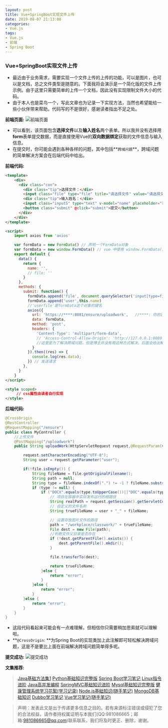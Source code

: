 ```yaml
---
layout: post
title: Vue+SpringBoot实现文件上传
date: 2019-08-07 21:13:08
categories:
- Vue.js
tags:
- Vue.js
- 前端
- Spring Boot
---
```

### Vue+SpringBoot实现文件上传
- 最近由于业务需求，需要实现一个文件上传的上传的功能，可以是图片，也可以是文档，总之文件类型是随意的。下面我将会演示是一个简化版的文件上传示例。由于这里只需要简单的上传一个文档，因此没有实现限制文件大小的代码。
- 由于本人也是菜鸟一个，写此文章也为记录一下实现方法，当然也希望能给一些小伙伴带来帮助。代码写的不是很好，感谢读者指出不足之处。

**前端页面:**
![前端页面](https://upload-images.jianshu.io/upload_images/13687958-6237563da39b2073.png?imageMogr2/auto-orient/strip%7CimageView2/2/w/1240)


- 可以看到，该页面包含**选择文件**以及**输入姓名**两个表单。所以我并没有选择用**form**表单提交数据，而是直接使用Vue的**双向数据绑定**获取的文件信息与输入信息。
- 在提交时，你可能会遇到各种各样的问题，其中包括**`跨域问题`**，跨域问题的简单解决方案会在后端代码中给出。

**前端代码:**
``` html
<template>
    <div>
      <div class="con">
        <div class="tip">选择文件：</div>
        <input class="file" type="file" title="请选择文件" value="请选择文件">
        <div class="tip">输入姓名：</div>
        <input class="inputS" type="text" v-model="name" placeholder="请在此输入姓名">
        <button class="submit" @click="submit">提交</button>
      </div>
    </div>
</template>

<script>
    import axios from 'axios'

    var formData = new FormData() // 声明一个FormData对象
    var formData = new window.FormData() // vue 中使用 window.FormData(),否则会报 'FormData isn't definded'
    export default {
      data() {
        return {
          name: '',
          // file: ''
        }
      },
      methods: {
        submit: function() {
          formData.append('file', document.querySelector('input[type=file]').files[0]) // 'file' 这个名字要和后台获取文件的名字一样;
          formData.append('user',this.name)
          //'userfile'是formData这个对象的键名
          axios({
            url: 'https://****:8081/ensure/uploadwork',   //****: 你的ip地址
            data: formData,
            method: 'post',
            headers: {
              'Content-Type': 'multipart/form-data',
              // 'Access-Control-Allow-Origin': 'http://127.0.0.1:8080'
              //这里是为了解决跨域问题，但是博主并没有用这种方式解决。后面会给出解决方案
            }
          }).then((res) => {
            console.log(res.data);
          }) // 发送请求
        },
      }
    }
</script>

<style scoped>
     // css属性由读者自行实现
</style>
```

**后端代码:**
``` java
@CrossOrigin
@RestController
@RequestMapping("/ensure")
public class MyController {
    //上传文件
    @PostMapping("/uploadwork")
    public String uploadWork(HttpServletRequest request,@RequestParam(value = "file", required = false) MultipartFile file) throws IOException {

        request.setCharacterEncoding("UTF-8");
        String user = request.getParameter("user");

        if(!file.isEmpty()) {
            String fileName = file.getOriginalFilename();
            String path = null;
            String type = fileName.indexOf(".") != -1 ? fileName.substring(fileName.lastIndexOf(".") + 1, fileName.length()) : null;
            if (type != null) {
                if ("DOCX".equals(type.toUpperCase())||"DOC".equals(type.toUpperCase())) {
                    // 项目在容器中实际发布运行的根路径
                    String realPath = request.getSession().getServletContext().getRealPath("/");
                    // 自定义的文件名称
                    String trueFileName = user + "_" + fileName;

                    // 设置存放图片文件的路径
                    path = "/workplace/classwork/" + trueFileName;
                    File dest = new File(path);
                    //判断文件父目录是否存在
                    if (!dest.getParentFile().exists()) {
                        dest.getParentFile().mkdir();
                    }

                    file.transferTo(dest);

                    return trueFileName;
                }else {
                    return "error";
                }
            }else {
                return "error";
            }
        }else {
            return "error";
        }
    }
}
```
- 这段代码看起来可能会有一点难理解，但相信你只需要稍加思索就可以理解啦。
- **`@CrossOrigin`: **为Spring Boot的实现类加上此注解即可轻松解决跨域问题，这是不是要比上面在前端解决跨域问题简单得多呢。

**提交成功:**
![提交成功](https://upload-images.jianshu.io/upload_images/13687958-3d34827482d4a9c0.png?imageMogr2/auto-orient/strip%7CimageView2/2/w/1240)

**文集推荐:**
> [Java基础方法集1](https://www.jianshu.com/nb/35411761)
> [Python基础知识完整版](https://www.jianshu.com/nb/35412583)
> [Spring Boot学习笔记](https://www.jianshu.com/nb/35490047)
> [Linux指令进阶](https://www.jianshu.com/nb/35411158)
> [Java高并发编程](https://www.jianshu.com/nb/35701647)
> [SpringMVC基础知识进阶](https://www.jianshu.com/nb/36348245)
> [Mysql基础知识完整版](https://www.jianshu.com/nb/36768953)
> [健康管理系统学习花絮(学习记录)](https://www.jianshu.com/nb/36626677)
> [Node.js基础知识(随手笔记)](https://www.jianshu.com/nb/36852271)
> [MongoDB基础知识](https://www.jianshu.com/nb/36850994)
> [Dubbo学习笔记](https://www.jianshu.com/nb/36474207)
> [Vue学习笔记(随手笔记)](https://www.jianshu.com/nb/35411638)

> 声明：发表此文是出于传递更多信息之目的。若有来源标注错误或侵犯了您的合法权益，请作者持权属证明与本我们(QQ:981086665；邮箱:981086665@qq.com)联系联系，我们将及时更正、删除，谢谢。